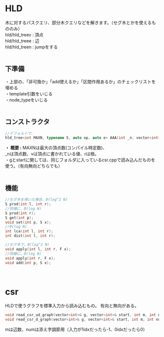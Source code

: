 # HLD
木に対するパスクエリ、部分木クエリなどを解きます。（セグ木とかを使えるもののみ）  
hld/hld_treev : 頂点  
hld/hld_treee : 辺  
hld/hld_treen : jumpをする  
<br>
## 下準備
・上部の、「非可換か」「add使えるか」「区間作用あるか」のチェックリストを埋める  
・template引数をいじる  
・node_typeをいじる  
<br>
## コンストラクタ
```cpp
//デフォルトで、
hld_tree<int MAXN, typename S, auto op, auto e> AAA(int _n, vector<int>& g, const vector<int>& start, const vector<S>& v, int r = 0)
```
**・ 概要 :** MAXNは最大の頂点数(コンパイル時定数)、  
_nは頂点数、vは頂点に書かれている値、rは根。  
・gとstartに関しては、同じフォルダに入っているcsr.cppで読み込んだものを使う。（有向無向どちらでも）  
<br>
## 機能
```cpp
//セグ木を用いた場合、Θ(log^2 N)
S prod(int l, int r);
//同様に、Θ(log N)
S prod(int r);
S get(int p);
void set(int p, S x);
//Θ(log N)
int lca(int l, int r);
int dist(int l, int r);

//セグ木で、Θ(log^2 N)
void apply(int l, int r, F x);
//同様に、Θ(log N)
void apply(int r, F x);
void add(int p, S x);
```
<br>

# csr
HLDで使うグラフを標準入力から読み込むもの。
有向と無向がある。
```cpp
void read_csr_ud_graph(vector<int>& g, vector<int>& start, int m, int num = -1);
void read_csr_d_graph(vector<int>& g, vector<int>& start, int m, int num = -1);
```
mは辺数、numは添え字調節用（入力が1idxだったら-1、0idxだったら0）
